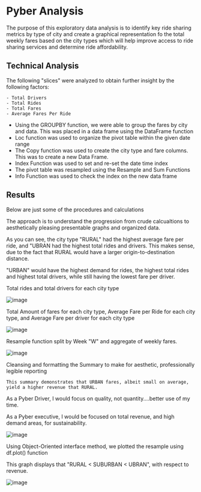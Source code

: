 # Pyber Analysis
The purpose of this exploratory data analysis is to identify key ride sharing metrics by type of city 
and create a graphical representation fo the total weekly fares based on the city types which will help 
improve access to ride sharing services and determine ride affordability.

## Technical Analysis

The following "slices" were analyzed to obtain further insight by the following factors:

    - Total Drivers
    - Total Rides
    - Total Fares
    - Average Fares Per Ride

- Using the GROUPBY function, we were able to group the fares by city and data.  This was placed in a data frame using the DataFrame function
- Loc function was used to organize the pivot table within the given date range
- The Copy function was used to create the city type and fare columns.  This was to create a new Data Frame.
- Index Function was used to set and re-set the date time index
- The pivot table was resampled using the Resample and Sum Functions
- Info Function was used to check the index on the new data frame

## Results

Below are just some of the procedures and calculations

The approach is to understand the progression from crude calcualtions to aesthetically pleasing presentable graphs and organized data.

As you can see, the city type "RURAL" had the highest average fare per ride, and "UBRAN had the highest total rides and drivers.
This makes sense, due to the fact that RURAL would have a larger origin-to-destination distance.

"URBAN" would have the highest demand for rides, the highest total rides and highest total drivers, 
while still having the lowest fare per driver.

Total rides and total drivers for each city type 

![image](https://user-images.githubusercontent.com/8845050/168445264-d8d49bc1-f056-4439-b520-6a36b3ced055.png)

Total Amount of fares for each city type, Average Fare per Ride for each city type, and Average Fare per driver for each city type

![image](https://user-images.githubusercontent.com/8845050/168445306-92803f74-0aae-4a8b-9b44-e1a295a9303d.png)

Resample function split by Week "W" and aggregate of weekly fares.

![image](https://user-images.githubusercontent.com/8845050/168445424-3dc7bce5-a081-4769-8549-4587bc239183.png)

Cleansing and formatting the Summary to make for aesthetic, professionally legible reporting

    This summary demonstrates that URBAN fares, albeit small on average, yield a higher revenue that RURAL.  
    
As a Pyber Driver, I would focus on quality, not quantity....better use of my time.

As a Pyber executive, I would be focused on total revenue, and high demand areas, for sustainability.

![image](https://user-images.githubusercontent.com/8845050/168445745-688a76e9-7a05-4a1d-8e0b-514643068e2c.png)

Using Object-Oriented interface method, we plotted the resample using df.plot() function

This graph displays that "RURAL < SUBURBAN < UBRAN", with respect to revenue.  

![image](https://user-images.githubusercontent.com/8845050/168445379-fa175b2e-8946-43d9-99e8-2f8be5188ded.png)



